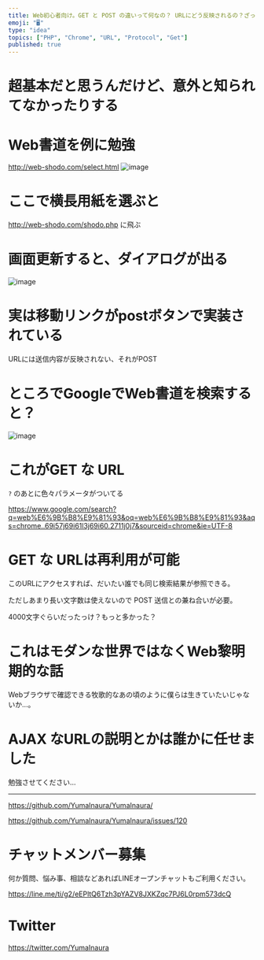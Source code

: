 ```yaml
---
title: Web初心者向け。GET と POST の違いって何なの？ URLにどう反映されるの？ざっくり説明。
emoji: "🖥"
type: "idea"
topics: ["PHP", "Chrome", "URL", "Protocol", "Get"]
published: true
---
```


# 超基本だと思うんだけど、意外と知られてなかったりする

# Web書道を例に勉強

http://web-shodo.com/select.html
![image](https://user-images.githubusercontent.com/13635059/50570157-1a251d80-0dc1-11e9-824d-1f3e023fc345.png)

# ここで横長用紙を選ぶと

http://web-shodo.com/shodo.php に飛ぶ

# 画面更新すると、ダイアログが出る


![image](https://user-images.githubusercontent.com/13635059/50570160-3628bf00-0dc1-11e9-930f-7a9f71f76e10.png)


# 実は移動リンクがpostボタンで実装されている

URLには送信内容が反映されない、それがPOST

# ところでGoogleでWeb書道を検索すると？

![image](https://user-images.githubusercontent.com/13635059/50570162-683a2100-0dc1-11e9-8e36-1815f7eb8fd7.png)


# これがGET な URL

`?` のあとに色々パラメータがついてる

https://www.google.com/search?q=web%E6%9B%B8%E9%81%93&oq=web%E6%9B%B8%E9%81%93&aqs=chrome..69i57j69i61l3j69i60.2711j0j7&sourceid=chrome&ie=UTF-8


# GET な URLは再利用が可能

このURLにアクセスすれば、だいたい誰でも同じ検索結果が参照できる。

ただしあまり長い文字数は使えないので POST 送信との兼ね合いが必要。

4000文字ぐらいだったっけ？もっと多かった？

# これはモダンな世界ではなくWeb黎明期的な話

Webブラウザで確認できる牧歌的なあの頃のように僕らは生きていたいじゃないか…。

# AJAX なURLの説明とかは誰かに任せました

勉強させてください…


---

https://github.com/YumaInaura/YumaInaura/

https://github.com/YumaInaura/YumaInaura/issues/120








<!-- Update From Qiita API -->

# チャットメンバー募集


何か質問、悩み事、相談などあればLINEオープンチャットもご利用ください。

https://line.me/ti/g2/eEPltQ6Tzh3pYAZV8JXKZqc7PJ6L0rpm573dcQ





# Twitter


https://twitter.com/YumaInaura


<!-- Update From Qiita API -->


